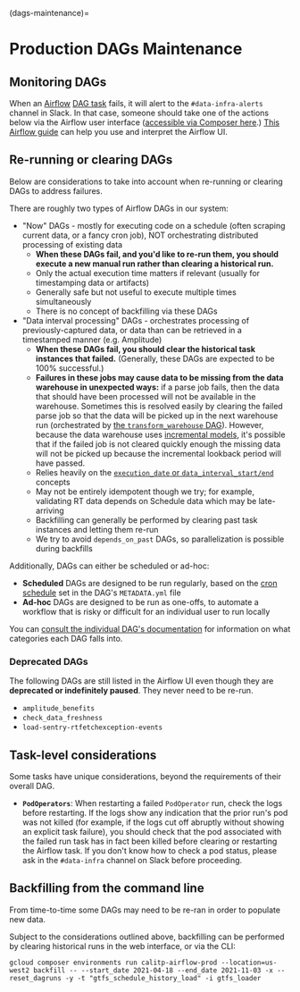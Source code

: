(dags-maintenance)=
# Production DAGs Maintenance

## Monitoring DAGs

When an [Airflow](https://airflow.apache.org/) [DAG task](https://airflow.apache.org/docs/apache-airflow/stable/core-concepts/tasks.html) fails, it will alert to the `#data-infra-alerts` channel in Slack. In that case, someone should take one of the actions below via the Airflow user interface ([accessible via Composer here](https://console.cloud.google.com/composer/environments?project=cal-itp-data-infra&supportedpurview=project).) [This Airflow guide](https://airflow.apache.org/docs/apache-airflow/stable/ui.html) can help you use and interpret the Airflow UI.


## Re-running or clearing DAGs

Below are considerations to take into account when re-running or clearing DAGs to address failures.

There are roughly two types of Airflow DAGs in our system:
* "Now" DAGs - mostly for executing code on a schedule (often scraping current data, or a fancy cron job), NOT orchestrating distributed processing of existing data
  * **When these DAGs fail, and you'd like to re-run them, you should execute a new manual run rather than clearing a historical run.**
  * Only the actual execution time matters if relevant (usually for timestamping data or artifacts)
  * Generally safe but not useful to execute multiple times simultaneously
  * There is no concept of backfilling via these DAGs
* "Data interval processing" DAGs - orchestrates processing of previously-captured data, or data than can be retrieved in a timestamped manner (e.g. Amplitude)
  * **When these DAGs fail, you should clear the historical task instances that failed.** (Generally, these DAGs are expected to be 100% successful.)
  * **Failures in these jobs may cause data to be missing from the data warehouse in unexpected ways:** if a parse job fails, then the data that should have been processed will not be available in the warehouse. Sometimes this is resolved easily by clearing the failed parse job so that the data will be picked up in the next warehouse run (orchestrated by [the `transform_warehouse` DAG](../transform_warehouse/README.md)). However, because the data warehouse uses [incremental models](https://docs.getdbt.com/docs/build/incremental-models), it's possible that if the failed job is not cleared quickly enough the missing data will not be picked up because the incremental lookback period will have passed.
  * Relies heavily on the [`execution_date` or `data_interval_start/end`](https://airflow.apache.org/docs/apache-airflow/stable/templates-ref.html) concepts
  * May not be entirely idempotent though we try; for example, validating RT data depends on Schedule data which may be late-arriving
  * Backfilling can generally be performed by clearing past task instances and letting them re-run
  * We try to avoid `depends_on_past` DAGs, so parallelization is possible during backfills

Additionally, DAGs can either be scheduled or ad-hoc:

* **Scheduled** DAGs are designed to be run regularly, based on the [cron schedule](https://airflow.apache.org/docs/apache-airflow/1.10.1/scheduler.html) set in the DAG's `METADATA.yml` file
* **Ad-hoc** DAGs are designed to be run as one-offs, to automate a workflow that is risky or difficult for an individual user to run locally

You can [consult the individual DAG's documentation](https://github.com/cal-itp/data-infra/tree/main/airflow/dags) for information on what categories each DAG falls into.


### Deprecated DAGs

The following DAGs are still listed in the Airflow UI even though they are **deprecated or indefinitely paused**. They never need to be re-run.

* `amplitude_benefits`
* `check_data_freshness`
* `load-sentry-rtfetchexception-events`

## Task-level considerations

Some tasks have unique considerations, beyond the requirements of their overall DAG.

* **`PodOperators`**: When restarting a failed `PodOperator` run, check the logs before restarting. If the logs show any indication that the prior run's pod was not killed (for example, if the logs cut off abruptly without showing an explicit task failure), you should check that the pod associated with the failed run task has in fact been killed before clearing or restarting the Airflow task. If you don't know how to check a pod status, please ask in the `#data-infra` channel on Slack before proceeding.

## Backfilling from the command line

From time-to-time some DAGs may need to be re-ran in order to populate new data.

Subject to the considerations outlined above, backfilling can be performed by clearing historical runs in the web interface, or via the CLI:
```shell
gcloud composer environments run calitp-airflow-prod --location=us-west2 backfill -- --start_date 2021-04-18 --end_date 2021-11-03 -x --reset_dagruns -y -t "gtfs_schedule_history_load" -i gtfs_loader
```

